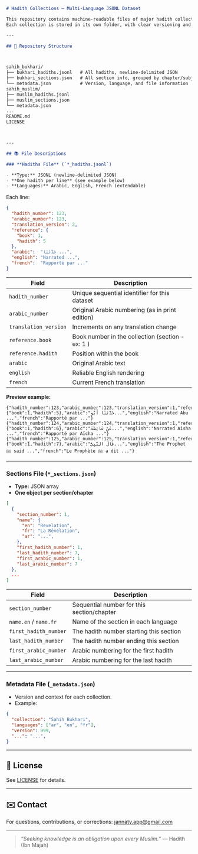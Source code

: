 

```markdown
# Hadith Collections — Multi-Language JSONL Dataset

This repository contains machine-readable files of major hadith collections, in multiple languages, using open standards (JSONL and JSON).  
Each collection is stored in its own folder, with clear versioning and structure.

---

## 📂 Repository Structure



sahih_bukhari/
├── bukhari_hadiths.jsonl   # All hadiths, newline-delimited JSON
├── bukhari_sections.json   # All section info, grouped by chapter/subject
└── metadata.json           # Version, language, and file information
sahih_muslim/
├── muslim_hadiths.jsonl
├── muslim_sections.json
└── metadata.json
...
README.md
LICENSE



---

## 📚 File Descriptions

### **Hadiths File** (`*_hadiths.jsonl`)

- **Type:** JSONL (newline-delimited JSON)
- **One hadith per line** (see example below)
- **Languages:** Arabic, English, French (extendable)
````

Each line:
```json
{
  "hadith_number": 123,
  "arabic_number": 123,
  "translation_version": 2,
  "reference": {
    "book": 1,
    "hadith": 5
  },
  "arabic":  "حَدَّثَنَا ...",  
  "english": "Narrated ...",
  "french":  "Rapporté par ..."
}
````

| Field                 | Description                                        |
| --------------------- | -------------------------------------------------- |
| `hadith_number`       | Unique sequential identifier for this dataset      |
| `arabic_number`       | Original Arabic numbering (as in print edition)    |
| `translation_version` | Increments on any translation change               |
| `reference.book`      | Book number in the collection (section - ex: 1 )   |
| `reference.hadith`    | Position within the book                           |
| `arabic`              | Original Arabic text                               |
| `english`             | Reliable English rendering                         |
| `french`              | Current French translation                         |

**Preview example:**

```jsonl
{"hadith_number":123,"arabic_number":123,"translation_version":1,"reference":{"book":1,"hadith":5},"arabic":"حَدَّثَنَا أَبُو...","english":"Narrated Abu ...","french":"Rapporté par ..."}
{"hadith_number":124,"arabic_number":124,"translation_version":1,"reference":{"book":1,"hadith":6},"arabic":"عَنْ عَائِشَةَ...","english":"Narrated Aisha ...","french":"Rapporté par Aïcha ..."}
{"hadith_number":125,"arabic_number":125,"translation_version":1,"reference":{"book":1,"hadith":7},"arabic":"قَالَ النَّبِيُّ...","english":"The Prophet ﷺ said ...","french":"Le Prophète ﷺ a dit ..."}
```

---

### **Sections File** (`*_sections.json`)

* **Type:** JSON array
* **One object per section/chapter**

```json
[
  {
    "section_number": 1,
    "name": {
      "en": "Revelation",
      "fr": "La Révélation",
      "ar": "...",
    },
    "first_hadith_number": 1,
    "last_hadith_number": 7,
    "first_arabic_number": 1,
    "last_arabic_number": 7
  },
  ...
]
```

| Field                 | Description                                |
| --------------------- | ------------------------------------------ |
| `section_number`      | Sequential number for this section/chapter |
| `name.en` / `name.fr` | Name of the section in each language       |
| `first_hadith_number` | The hadith number starting this section    |
| `last_hadith_number`  | The hadith number ending this section      |
| `first_arabic_number` | Arabic numbering for the first hadith      |
| `last_arabic_number`  | Arabic numbering for the last hadith       |

---

### **Metadata File** (`_metadata.json`)

* Version and context for each collection.
* Example:

```json
{
  "collection": "Sahih Bukhari",
  "languages": ["ar", "en", "fr"],
  "version": 999,
  "...": "...",
}
```

---

## 📜 License

See [LICENSE](LICENSE) for details.

---

## ✉️ Contact

For questions, contributions, or corrections:
[jannaty.app@gmail.com](mailto:jannaty.app@gmail.com)

---

> *“Seeking knowledge is an obligation upon every Muslim.”*
> — Hadith (Ibn Mājah)

```


```
